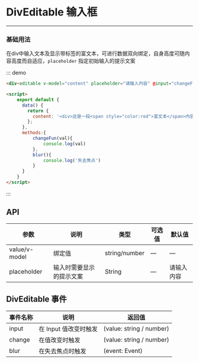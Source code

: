 # DivEditable 输入框
----
### 基础用法
在div中输入文本及显示带标签的富文本，可进行数据双向绑定，自身高度可随内容高度而自适应，```placeholder``` 指定初始输入的提示文案
<div class="demo-block">
    <div-editable v-model="content" placeholder="请输入内容" @input="changeFun" @blur="blur"></div-editable>
</div>

::: demo
```html
<div-editable v-model="content" placeholder="请输入内容" @input="changeFun" @blur="blur"></div-editable>

<script>
    export default {
      data() {
        return {
          content: '<div>这是一段<span style="color:red">富文本</span>内容</div>'
        };
      },
      methods:{
          changeFun(val){
              console.log(val)
          },
          blur(){
              console.log('失去焦点')
          }
      }
    }
</script>
```
:::
<script>

export default {
  data() {
    return {
      content: '<div>这是一段<span style="color:red">富文本</span>内容</div>'
    };
  },
  methods:{
      changeFun(val){
          console.log(val)
      },
      blur(){
          console.log('失去焦点')
      }
  }
}
</script>

## API

| 参数      | 说明          | 类型      | 可选值                           | 默认值  |
|---------- |-------------- |---------- |--------------------------------  |-------- |
| value/v-model	 | 绑定值 | string/number | — | — |
| placeholder | 输入时需要显示的提示文案 | String | — | 请输入内容 |


## DivEditable 事件

| 事件名称      | 说明          | 返回值  |
|---------- |-------------- |---------- |
| input | 在 Input 值改变时触发 | (value: string / number) |
| change | 在值改变时触发 | (value: string / number) |
| blur | 在失去焦点时触发| (event: Event) |
